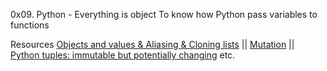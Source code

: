 0x09. Python - Everything is object
To know how Python pass variables to functions

Resources
[Objects and values & Aliasing & Cloning lists](http://www.openbookproject.net/thinkcs/python/english2e/ch09.html#objects-and-values) || [Mutation](http://composingprograms.com/pages/24-mutable-data.html#sequence-objects) || [Python tuples: immutable but potentially changing](http://radar.oreilly.com/2014/10/python-tuples-immutable-but-potentially-changing.html) etc.
